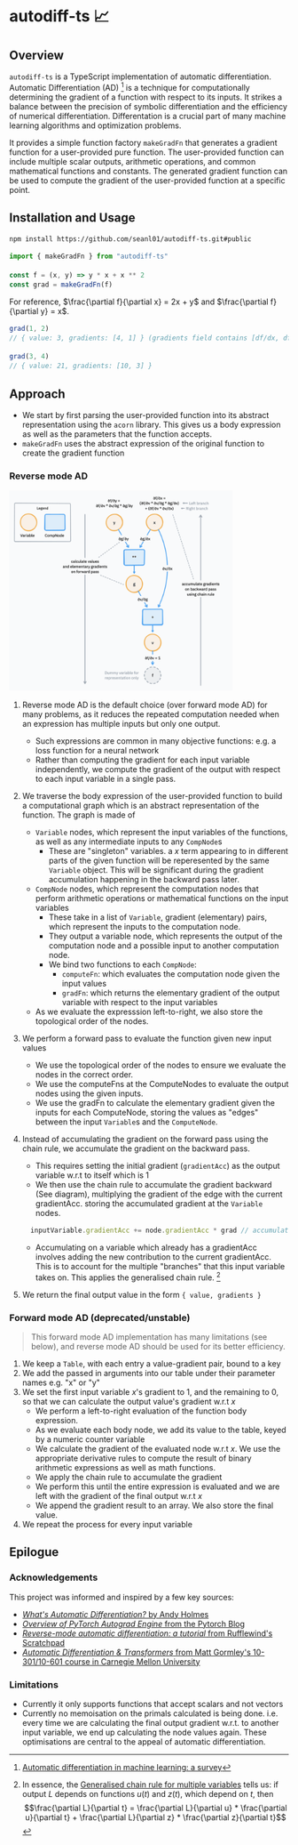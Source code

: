 # autodiff-ts 📈

## Overview
`autodiff-ts` is a TypeScript implementation of automatic differentiation. Automatic Differentiation (AD) [^1] is a technique for computationally determining the gradient of a function with respect to its inputs. It strikes a balance between the precision of symbolic differentiation and the efficiency of numerical differentiation. Differentation is a crucial part of many machine learning algorithms and optimization problems.

It provides a simple function factory `makeGradFn` that generates a gradient function for a user-provided pure function. The user-provided function can include multiple scalar outputs, arithmetic operations, and common mathematical functions and constants. The generated gradient function can be used to compute the gradient of the user-provided function at a specific point.

## Installation and Usage

```sh
npm install https://github.com/seanl01/autodiff-ts.git#public
```

```js
import { makeGradFn } from "autodiff-ts"

const f = (x, y) => y * x + x ** 2
const grad = makeGradFn(f)

```
For reference, $\frac{\partial f}{\partial x} = 2x + y$ and $\frac{\partial f}{\partial y} = x$.

```js
grad(1, 2)
// { value: 3, gradients: [4, 1] } (gradients field contains [df/dx, df/dy])

grad(3, 4)
// { value: 21, gradients: [10, 3] }
```

## Approach
- We start by first parsing the user-provided function into its abstract representation using the `acorn` library. This gives us a body expression as well as the parameters that the function accepts.
- `makeGradFn` uses the abstract expression of the original function to create the gradient function

### Reverse mode AD

<img src="static/diagram.png" alt="diagram of reverse mode AD" width="80%" style="max-width:800px;">

1. Reverse mode AD is the default choice (over forward mode AD) for many problems, as it reduces the repeated computation needed when an expression has multiple inputs but only one output.
   - Such expressions are common in many objective functions: e.g. a loss function for a neural network
   - Rather than computing the gradient for each input variable independently, we compute the gradient of the output with respect to each input variable in a single pass.

1. We traverse the body expression of the user-provided function to build a computational graph which is an abstract representation of the function. The graph is made of
   - `Variable` nodes, which represent the input variables of the functions, as well as any intermediate inputs to any `CompNode`s
     - These are "singleton" variables. a $x$ term appearing to in different parts of the given function will be reperesented by the same `Variable` object. This will be significant during the gradient accumulation happening in the backward pass later.
   - `CompNode` nodes, which represent the computation nodes that perform arithmetic operations or mathematical functions on the input variables
     - These take in a list of `Variable`, gradient (elementary) pairs, which represent the inputs to the computation node.
     - They output a variable node, which represents the output of the computation node and a possible input to another computation node.
     - We bind two functions to each `CompNode`:
       - `computeFn`: which evaluates the computation node given the input values
       - `gradFn`: which returns the elementary gradient of the output variable with respect to the input variables
   - As we evaluate the expresssion left-to-right, we also store the topological order of the nodes.

1. We perform a forward pass to evaluate the function given new input values
   - We use the topological order of the nodes to ensure we evaluate the nodes in the correct order.
   - We use the computeFns at the ComputeNodes to evaluate the output nodes using the given inputs.
   - We use the gradFn to calculate the elementary gradient given the inputs for each ComputeNode, storing the values as "edges" between the input `Variable`s and the `ComputeNode`.

1. Instead of accumulating the gradient on the forward pass using the chain rule, we accumulate the gradient on the backward pass.
    - This requires setting the initial gradient (`gradientAcc`) as the output variable w.r.t to itself which is 1
    - We then use the chain rule to accumulate the gradient backward (See diagram), multiplying the gradient of the edge with the current gradientAcc. storing the accumulated gradient at the `Variable` nodes.
    ```ts
      inputVariable.gradientAcc += node.gradientAcc * grad // accumulate gradients backward
    ```

    - Accumulating on a variable which already has a gradientAcc involves adding the new contribution to the current gradientAcc. This is to account for the multiple "branches" that this input variable takes on. This applies the generalised chain rule. [^2]

1. We return the final output value in the form `{ value, gradients }`

### Forward mode AD (deprecated/unstable)
> This forward mode AD implementation has many limitations (see below), and reverse mode AD should be used for its better efficiency.

1. We keep a `Table`, with each entry a value-gradient pair, bound to a key
1. We add the passed in arguments into our table under their parameter names e.g. "x" or "y"
1. We set the first input variable $x$'s gradient to 1, and the remaining to 0, so that we can calculate the output value's gradient w.r.t $x$
    - We perform a left-to-right evaluation of the function body expression.
    - As we evaluate each body node, we add its value to the table, keyed by a numeric counter variable
    - We calculate the gradient of the evaluated node w.r.t $x$. We use the appropriate derivative rules to compute the result of binary arithmetic expressions as well as math functions.
    - We apply the chain rule to accumulate the gradient
    - We perform this until the entire expression is evaluated and we are left with the gradient of the final output w.r.t $x$
    - We append the gradient result to an array. We also store the final value.
1. We repeat the process for every input variable


## Epilogue
### Acknowledgements
This project was informed and inspired by a few key sources:
- [*What's Automatic Differentiation?* by Andy Holmes](https://huggingface.co/blog/andmholm/what-is-automatic-differentiation)
- [*Overview of PyTorch Autograd Engine* from the Pytorch Blog](https://pytorch.org/blog/overview-of-pytorch-autograd-engine/)
- [*Reverse-mode automatic differentiation: a tutorial* from Rufflewind's Scratchpad](https://rufflewind.com/2016-12-30/reverse-mode-automatic-differentiation)
- [*Automatic Differentiation & Transformers* from Matt Gormley's 10-301/10-601 course in Carnegie Mellon University](https://www.cs.cmu.edu/~mgormley/courses/10601-f23//slides/lecture18-transformer.pdf)
### Limitations
- Currently it only supports functions that accept scalars and not vectors
- Currently no memoisation on the primals calculated is being done. i.e. every time we are calculating the final output gradient w.r.t. to another input variable, we end up calculating the node values again. These optimisations are central to the appeal of automatic differentiation.

[^1]: [Automatic differentiation in machine learning: a survey](https://arxiv.org/abs/1502.05767)
[^2]: In essence, the [Generalised chain rule for multiple variables](https://en.m.wikipedia.org/wiki/Chain_rule#Multivariable_case) tells us: if output $L$ depends on functions $u(t)$ and $z(t)$, which depend on $t$, then $$\frac{\partial L}{\partial t} = \frac{\partial L}{\partial u} * \frac{\partial u}{\partial t} + \frac{\partial L}{\partial z} * \frac{\partial z}{\partial t}$$
